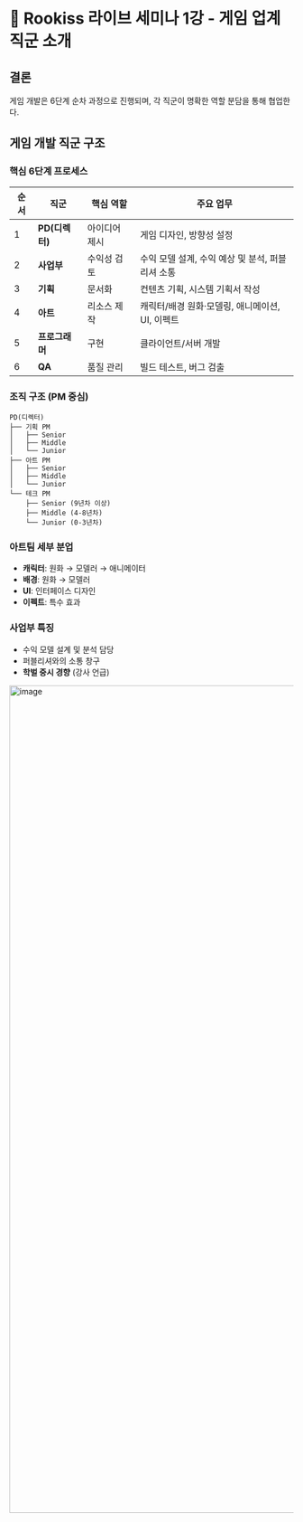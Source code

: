 # 📌 Rookiss 라이브 세미나 1강 - 게임 업계 직군 소개

## 결론
게임 개발은 6단계 순차 과정으로 진행되며, 각 직군이 명확한 역할 분담을 통해 협업한다.

## 게임 개발 직군 구조

### 핵심 6단계 프로세스

| 순서 | 직군 | 핵심 역할 | 주요 업무 |
|------|------|----------|----------|
| 1 | **PD(디렉터)** | 아이디어 제시 | 게임 디자인, 방향성 설정 |
| 2 | **사업부** | 수익성 검토 | 수익 모델 설계, 수익 예상 및 분석, 퍼블리셔 소통 |
| 3 | **기획** | 문서화 | 컨텐츠 기획, 시스템 기획서 작성 |
| 4 | **아트** | 리소스 제작 | 캐릭터/배경 원화·모델링, 애니메이션, UI, 이펙트 |
| 5 | **프로그래머** | 구현 | 클라이언트/서버 개발 |
| 6 | **QA** | 품질 관리 | 빌드 테스트, 버그 검출 |

### 조직 구조 (PM 중심)

```
PD(디렉터)
├── 기획 PM
│   ├── Senior
│   ├── Middle  
│   └── Junior
├── 아트 PM
│   ├── Senior
│   ├── Middle
│   └── Junior  
└── 테크 PM
    ├── Senior (9년차 이상)
    ├── Middle (4-8년차)
    └── Junior (0-3년차)
```

### 아트팀 세부 분업

- **캐릭터**: 원화 → 모델러 → 애니메이터
- **배경**: 원화 → 모델러  
- **UI**: 인터페이스 디자인
- **이펙트**: 특수 효과

### 사업부 특징

- 수익 모델 설계 및 분석 담당
- 퍼블리셔와의 소통 창구
- **학벌 중시 경향** (강사 언급)

<img width="960" height="1464" alt="image" src="https://github.com/user-attachments/assets/0b5b4045-ce2f-4205-90ee-faaa49a63e66" />

